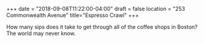 +++
date = "2018-09-08T11:22:00-04:00"
draft = false
location = "253 Commonwealth Avenue"
title="Espresso Crawl"
+++

How many sips does it take to get through all of the coffee shops in Boston? The world may never know.
